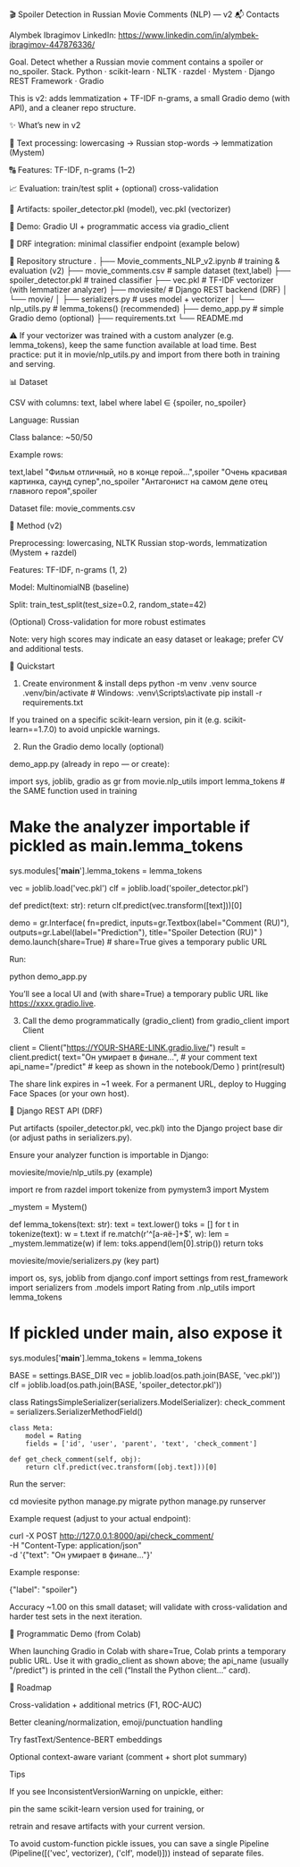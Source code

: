 🎬 Spoiler Detection in Russian Movie Comments (NLP) — v2
📬 Contacts

Alymbek Ibragimov
LinkedIn: https://www.linkedin.com/in/alymbek-ibragimov-447876336/

Goal. Detect whether a Russian movie comment contains a spoiler or no_spoiler.
Stack. Python · scikit-learn · NLTK · razdel · Mystem · Django REST Framework · Gradio

This is v2: adds lemmatization + TF-IDF n-grams, a small Gradio demo (with API), and a cleaner repo structure.

✨ What’s new in v2

🧠 Text processing: lowercasing → Russian stop-words → lemmatization (Mystem)

🔠 Features: TF-IDF, n-grams (1–2)

📈 Evaluation: train/test split + (optional) cross-validation

🧩 Artifacts: spoiler_detector.pkl (model), vec.pkl (vectorizer)

🧪 Demo: Gradio UI + programmatic access via gradio_client

🧰 DRF integration: minimal classifier endpoint (example below)

📂 Repository structure
.
├── Movie_comments_NLP_v2.ipynb        # training & evaluation (v2)
├── movie_comments.csv                 # sample dataset (text,label)
├── spoiler_detector.pkl               # trained classifier
├── vec.pkl                            # TF-IDF vectorizer (with lemmatizer analyzer)
├── moviesite/                         # Django REST backend (DRF)
│   └── movie/
│       ├── serializers.py             # uses model + vectorizer
│       └── nlp_utils.py               # lemma_tokens() (recommended)
├── demo_app.py                        # simple Gradio demo (optional)
├── requirements.txt
└── README.md


⚠️ If your vectorizer was trained with a custom analyzer (e.g. lemma_tokens), 
keep the same function available at load time. 
Best practice: put it in movie/nlp_utils.py and import from there both in training and serving.

📊 Dataset

CSV with columns: text, label where label ∈ {spoiler, no_spoiler}

Language: Russian

Class balance: ~50/50

Example rows:

text,label
"Фильм отличный, но в конце герой...",spoiler
"Очень красивая картинка, саунд супер",no_spoiler
"Антагонист на самом деле отец главного героя",spoiler


Dataset file: movie_comments.csv

🧪 Method (v2)

Preprocessing: lowercasing, NLTK Russian stop-words, lemmatization (Mystem + razdel)

Features: TF-IDF, n-grams (1, 2)

Model: MultinomialNB (baseline)

Split: train_test_split(test_size=0.2, random_state=42)

(Optional) Cross-validation for more robust estimates

Note: very high scores may indicate an easy dataset or leakage; prefer CV and additional tests.

🚀 Quickstart
1) Create environment & install deps
python -m venv .venv
source .venv/bin/activate          # Windows: .venv\Scripts\activate
pip install -r requirements.txt


If you trained on a specific scikit-learn version, pin it (e.g. scikit-learn==1.7.0) to avoid unpickle warnings.

2) Run the Gradio demo locally (optional)

demo_app.py (already in repo — or create):

import sys, joblib, gradio as gr
from movie.nlp_utils import lemma_tokens  # the SAME function used in training

# Make the analyzer importable if pickled as __main__.lemma_tokens
sys.modules['__main__'].lemma_tokens = lemma_tokens

vec = joblib.load('vec.pkl')
clf = joblib.load('spoiler_detector.pkl')

def predict(text: str):
    return clf.predict(vec.transform([text]))[0]

demo = gr.Interface(
    fn=predict,
    inputs=gr.Textbox(label="Comment (RU)"),
    outputs=gr.Label(label="Prediction"),
    title="Spoiler Detection (RU)"
)
demo.launch(share=True)  # share=True gives a temporary public URL


Run:

python demo_app.py


You’ll see a local UI and (with share=True) a temporary public URL like https://xxxx.gradio.live.

3) Call the demo programmatically (gradio_client)
from gradio_client import Client

client = Client("https://YOUR-SHARE-LINK.gradio.live/")
result = client.predict(
    text="Он умирает в финале...",  # your comment text
    api_name="/predict"            # keep as shown in the notebook/Demo
)
print(result)


The share link expires in ~1 week. For a permanent URL, deploy to Hugging Face Spaces (or your own host).

🧩 Django REST API (DRF)

Put artifacts (spoiler_detector.pkl, vec.pkl) into the Django project base dir (or adjust paths in serializers.py).

Ensure your analyzer function is importable in Django:

moviesite/movie/nlp_utils.py (example)

import re
from razdel import tokenize
from pymystem3 import Mystem

_mystem = Mystem()

def lemma_tokens(text: str):
    text = text.lower()
    toks = []
    for t in tokenize(text):
        w = t.text
        if re.match(r'^[а-яё-]+$', w):
            lem = _mystem.lemmatize(w)
            if lem:
                toks.append(lem[0].strip())
    return toks


moviesite/movie/serializers.py (key part)

import os, sys, joblib
from django.conf import settings
from rest_framework import serializers
from .models import Rating
from .nlp_utils import lemma_tokens

# If pickled under __main__, also expose it
sys.modules['__main__'].lemma_tokens = lemma_tokens

BASE = settings.BASE_DIR
vec  = joblib.load(os.path.join(BASE, 'vec.pkl'))
clf  = joblib.load(os.path.join(BASE, 'spoiler_detector.pkl'))

class RatingsSimpleSerializer(serializers.ModelSerializer):
    check_comment = serializers.SerializerMethodField()

    class Meta:
        model = Rating
        fields = ['id', 'user', 'parent', 'text', 'check_comment']

    def get_check_comment(self, obj):
        return clf.predict(vec.transform([obj.text]))[0]


Run the server:

cd moviesite
python manage.py migrate
python manage.py runserver


Example request (adjust to your actual endpoint):

curl -X POST http://127.0.0.1:8000/api/check_comment/ \
  -H "Content-Type: application/json" \
  -d '{"text": "Он умирает в финале..."}'


Example response:

{"label": "spoiler"}

Accuracy ~1.00 on this small dataset; will validate with cross-validation and harder test sets in the next iteration.

🔗 Programmatic Demo (from Colab)

When launching Gradio in Colab with share=True, Colab prints a temporary public URL.
Use it with gradio_client as shown above; the api_name (usually "/predict") is printed in the cell (“Install the Python client…” card).

🧭 Roadmap

Cross-validation + additional metrics (F1, ROC-AUC)

Better cleaning/normalization, emoji/punctuation handling

Try fastText/Sentence-BERT embeddings

Optional context-aware variant (comment + short plot summary)


Tips

If you see InconsistentVersionWarning on unpickle, either:

pin the same scikit-learn version used for training, or

retrain and resave artifacts with your current version.

To avoid custom-function pickle issues, you can save a single Pipeline (Pipeline([('vec', vectorizer), ('clf', model)])) instead of separate files.

